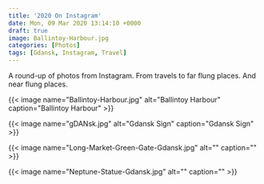 ```yaml
---
title: '2020 On Instagram'
date: Mon, 09 Mar 2020 13:14:10 +0000
draft: true
image: Ballintoy-Harbour.jpg
categories: [Photos]
tags: [Gdansk, Instagram, Travel]
---
```


A round-up of photos from Instagram. From travels to far flung places. And near flung places.
<!--more-->


{{< image name="Ballintoy-Harbour.jpg" alt="Ballintoy Harbour" caption="Ballintoy Harbour" >}}

{{< image name="gDANsk.jpg" alt="Gdansk Sign" caption="Gdansk Sign" >}}

{{< image name="Long-Market-Green-Gate-Gdansk.jpg" alt="" caption="" >}}

{{< image name="Neptune-Statue-Gdansk.jpg" alt="" caption="" >}}
